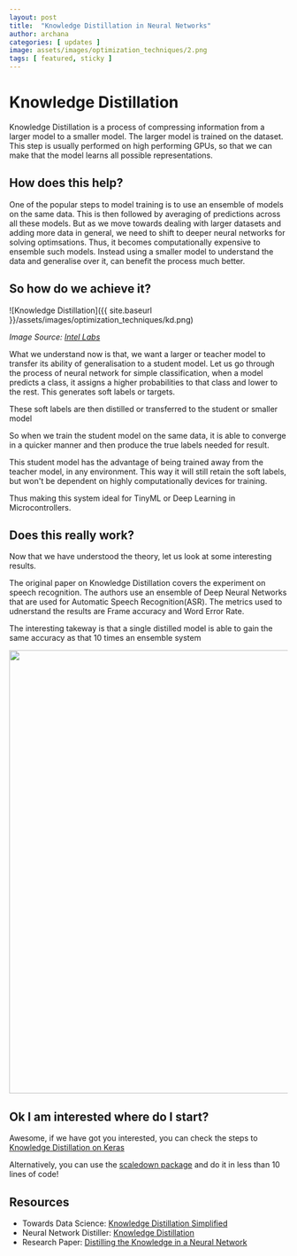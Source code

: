 ```yaml
---
layout: post
title:  "Knowledge Distillation in Neural Networks"
author: archana
categories: [ updates ]
image: assets/images/optimization_techniques/2.png
tags: [ featured, sticky ]
---
```

# Knowledge Distillation

Knowledge Distillation is a process of compressing information from a larger model to a smaller model. The larger model is trained on the dataset. This step is usually performed on high performing GPUs, so that we can make that the model learns all possible representations.

## How does this help?  

One of the popular steps to model training is to use an ensemble of models on the same data. This is then followed by averaging of predictions across all these models. 
But as we move towards dealing with larger datasets and adding more data in general, we need to shift to deeper neural networks for solving optimsations. Thus, it becomes computationally expensive to ensemble such models. Instead using a smaller model to understand the data and generalise over it, can benefit the process much better. 

## So how do we achieve it?

![Knowledge Distillation]({{ site.baseurl }}/assets/images/optimization_techniques/kd.png)

*Image Source: [Intel Labs](https://intellabs.github.io/distiller/knowledge_distillation.html)*


What we understand now is that, we want a larger or teacher model to transfer its ability of generalisation to a student model. 
Let us go through the process of neural network for simple classification, when a model predicts a class, it assigns a higher probabilities to that class and lower to the rest. This generates soft labels or targets. 

These soft labels are then distilled or transferred to the student or smaller model

So when we train the student model on the same data, it is able to converge in a quicker manner and then produce the true labels needed for result. 

This student model has the advantage of being trained away from the teacher model, in any environment. This way it will still retain the soft labels, but won't be dependent on highly computationally devices for training. 

Thus making this system ideal for TinyML or Deep Learning in Microcontrollers. 

## Does this really work?

Now that we have understood the theory, let us look at some interesting results. 

The original paper on Knowledge Distillation covers the experiment on speech recognition. The authors use an ensemble of Deep Neural Networks that are used for Automatic Speech Recognition(ASR).
The metrics used to udnerstand the results are Frame accuracy and Word Error Rate. 

The interesting takeway is that a single distilled model is able to gain the same accuracy as that 10 times an ensemble system

<img src="/assets/kdtable.png" width="800" height="800"/>

## Ok I am interested where do I start?

Awesome, if we have got you interested, you can check the steps to [Knowledge Distillation on Keras](https://keras.io/examples/vision/knowledge_distillation/) 

Alternatively, you can use the [scaledown package](https://scaledown-team.github.io/api/) and do it in less than 10 lines of code! 


## Resources 

- Towards Data Science: [Knowledge Distillation Simplified](https://towardsdatascience.com/knowledge-distillation-simplified-dd4973dbc764)
- Neural Network Distiller: [Knowledge Distillation](https://intellabs.github.io/distiller/knowledge_distillation.html)
- Research Paper: [Distilling the Knowledge in a Neural Network](https://arxiv.org/pdf/1503.02531.pdf)
